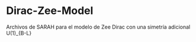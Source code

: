 # Dirac-Zee-Model
Archivos de SARAH para el modelo de Zee Dirac con una simetría adicional U(1)_{B-L}
